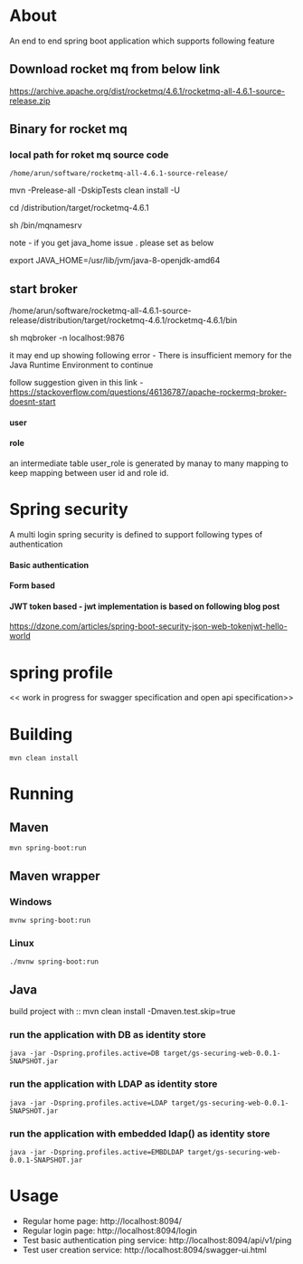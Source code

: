 # About
An end to end spring boot application which supports following feature
## Download rocket mq from below link 
https://archive.apache.org/dist/rocketmq/4.6.1/rocketmq-all-4.6.1-source-release.zip
## Binary for rocket mq 
### local path for roket mq source code
    /home/arun/software/rocketmq-all-4.6.1-source-release/
    
   mvn -Prelease-all -DskipTests clean install -U
   
   cd /distribution/target/rocketmq-4.6.1
   
   sh /bin/mqnamesrv
   
   note - if you get java_home issue . please set as below 
   
   export JAVA_HOME=/usr/lib/jvm/java-8-openjdk-amd64
   
 ## start broker 
  /home/arun/software/rocketmq-all-4.6.1-source-release/distribution/target/rocketmq-4.6.1/rocketmq-4.6.1/bin
  
  sh mqbroker  -n localhost:9876
  
  it may end up showing following error - There is insufficient memory for the Java Runtime Environment to continue
  
  follow suggestion given in this link - 
  https://stackoverflow.com/questions/46136787/apache-rockermq-broker-doesnt-start
    
  
  
   
#### user
#### role

an intermediate table user_role is generated by manay to many mapping to keep mapping between user id and role id. 

# Spring security
A multi login spring security is defined to support following types of authentication 
  #### Basic authentication
  #### Form based
  #### JWT token based - jwt implementation is based on following blog post
  https://dzone.com/articles/spring-boot-security-json-web-tokenjwt-hello-world
   
# spring profile 
 << work in progress for swagger specification and open api specification>>   
# Building
    mvn clean install
    
# Running
## Maven
    mvn spring-boot:run
## Maven wrapper
### Windows
    mvnw spring-boot:run
### Linux
    ./mvnw spring-boot:run
## Java
build project with :: mvn clean install -Dmaven.test.skip=true
### run the application with DB as identity store 
    java -jar -Dspring.profiles.active=DB target/gs-securing-web-0.0.1-SNAPSHOT.jar
### run the application with LDAP as identity store 
    java -jar -Dspring.profiles.active=LDAP target/gs-securing-web-0.0.1-SNAPSHOT.jar
### run the application with embedded ldap() as identity store 
    java -jar -Dspring.profiles.active=EMBDLDAP target/gs-securing-web-0.0.1-SNAPSHOT.jar
# Usage
* Regular home page: http://localhost:8094/
* Regular login page: http://localhost:8094/login
* Test basic authentication ping service: http://localhost:8094/api/v1/ping
* Test user creation service: http://localhost:8094/swagger-ui.html
